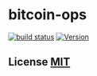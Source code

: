 # bitcoin-ops

[![build status](https://secure.travis-ci.org/bitcoinjs/bitcoinjs-ops.png)](http://travis-ci.org/bitcoinjs/bitcoin-ops)
[![Version](http://img.shields.io/npm/v/bitcoinjs-ops.svg)](https://www.npmjs.org/package/bitcoin-ops)


## License [MIT](LICENSE)
